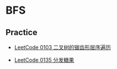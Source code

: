 # BFS

## Practice

- [LeetCode 0103 二叉树的锯齿形层序遍历](https://leetcode-cn.com/problems/binary-tree-zigzag-level-order-traversal/)

- [LeetCode 0135 分发糖果](https://leetcode-cn.com/problems/candy/)
